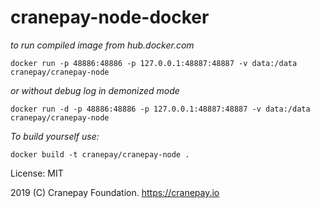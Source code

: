# cranepay-node-docker

*to run compiled image from hub.docker.com*

`docker run -p 48886:48886 -p 127.0.0.1:48887:48887 -v data:/data  cranepay/cranepay-node`

*or without debug log in demonized mode*

`docker run -d -p 48886:48886 -p 127.0.0.1:48887:48887 -v data:/data  cranepay/cranepay-node`

*To build yourself use:*

`docker build -t cranepay/cranepay-node .`

License: MIT

2019 (C) Cranepay Foundation. https://cranepay.io


